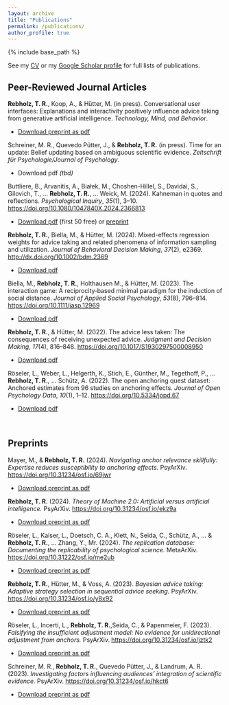 ```yaml
---
layout: archive
title: "Publications"
permalink: /publications/
author_profile: true
---
```


{% include base_path %}

See my [CV](../cv/) or my <a href="https://scholar.google.de/citations?user=p5cLq4IAAAAJ" target="_blank">Google Scholar profile</a> for full lists of publications.

## Peer-Reviewed Journal Articles

<b>Rebholz, T. R.</b>, Koop, A., & Hütter, M. (in press). Conversational user interfaces: Explanations and interactivity positively influence advice taking from generative artificial intelligence. <i>Technology, Mind, and Behavior</i>.

- <a href="https://osf.io/jq9se/download/">Download preprint as pdf</a>


Schreiner, M. R., Quevedo Pütter, J., & <b>Rebholz, T. R.</b> (in press). Time for an update: Belief updating based on ambiguous scientific evidence. <i>Zeitschrift für Psychologie/Journal of Psychology</i>.

- Download pdf <i>(tbd)</i>


Buttliere, B., Arvanitis, A., Białek, M., Choshen-Hillel, S., Davidai, S., Gilovich, T., ... <b>Rebholz, T. R.</b>, ... Weick, M. (2024). Kahneman in quotes and reflections. <i>Psychological Inquiry</i>, <i>35</i>(1), 3–10. <a href='https://doi.org/10.1080/1047840X.2024.2366813' target="_blank">https://doi.org/10.1080/1047840X.2024.2366813</a>

- <a href="https://www.tandfonline.com/eprint/WBGT6BDDDDPTMZ4UXWRN/full?target=10.1080/1047840X.2024.2366813">Download pdf</a> (first 50 free) or <a href="https://osf.io/m4c7f/download/">preprint</a>


<b>Rebholz, T. R.</b>, Biella, M., & Hütter, M. (2024). Mixed-effects regression weights for advice taking and related phenomena of information sampling and utilization. <i>Journal of Behavioral Decision Making</i>, <i>37</i>(2), e2369. <a href='http://dx.doi.org/10.1002/bdm.2369' target="_blank">http://dx.doi.org/10.1002/bdm.2369</a>

- <a href="https://onlinelibrary.wiley.com/doi/pdfdirect/10.1002/bdm.2369?download=true">Download pdf</a>


Biella, M., <b>Rebholz, T. R.</b>, Holthausen M., & Hütter, M. (2023). The interaction game: A reciprocity‐based minimal paradigm for the induction of social distance. <i>Journal of Applied Social Psychology</i>, <i>53</i>(8), 796–814. <a href='https://doi.org/10.1111/jasp.12969' target="_blank">https://doi.org/10.1111/jasp.12969</a>

- <a href="https://onlinelibrary.wiley.com/doi/pdfdirect/10.1111/jasp.12969?download=true">Download pdf</a>


<b>Rebholz, T. R.</b>, & Hütter, M. (2022). The advice less taken: The consequences of receiving unexpected advice. <i>Judgment and Decision Making</i>, <i>17</i>(4), 816–848. <a href='https://doi.org/10.1017/S1930297500008950' target="_blank">https://doi.org/10.1017/S1930297500008950</a>

- <a href="https://www.cambridge.org/core/services/aop-cambridge-core/content/view/F50E07AA9C120A295D42736A184331B4/S1930297500008950a.pdf/the-advice-less-taken-the-consequences-of-receiving-unexpected-advice.pdf">Download pdf</a>


Röseler, L., Weber, L., Helgerth, K., Stich, E., Günther, M., Tegethoff, P., ... <b>Rebholz, T. R.</b>, ... Schütz, A. (2022). The open anchoring quest dataset: Anchored estimates from 96 studies on anchoring effects. <i>Journal of Open Psychology Data</i>, <i>10</i>(1), 1–12. https://doi.org/10.5334/jopd.67

- <a href="https://storage.googleapis.com/jnl-up-j-jopd-files/journals/1/articles/67/submission/proof/67-1-772-1-10-20221026.pdf">Download pdf</a>


<!-- Auto-embedding of elements from _publications folder
{% for post in site.publications reversed %}
  {% include archive-single.html %}
{% endfor %}
-->

<br>

## Preprints

Mayer, M., & <b>Rebholz, T. R.</b> (2024). <i>Navigating anchor relevance skillfully: Expertise reduces susceptibility to anchoring effects.</i> PsyArXiv. <a href='https://doi.org/10.31234/osf.io/69jwr' target="_blank">https://doi.org/10.31234/osf.io/69jwr</a>

- <a href="https://osf.io/69jwr/download/">Download preprint as pdf</a>


<b>Rebholz, T. R.</b> (2024). <i>Theory of Machine 2.0: Artificial versus artificial intelligence.</i> PsyArXiv. <a href='https://doi.org/10.31234/osf.io/ekz9a' target="_blank">https://doi.org/10.31234/osf.io/ekz9a</a>

- <a href="https://osf.io/ekz9a/download/">Download preprint as pdf</a>


Röseler, L., Kaiser, L., Doetsch, C. A., Klett, N., Seida, C., Schütz, A., ... & <b>Rebholz, T. R.</b>, ... Zhang, Y., Mr. (2024). <i>The replication database: Documenting the replicability of psychological science.</i> MetaArXiv. <a href='https://doi.org/10.31222/osf.io/me2ub' target="_blank">https://doi.org/10.31222/osf.io/me2ub</a>

- <a href="https://osf.io/me2ub/download/">Download preprint as pdf</a>


<b>Rebholz, T. R.</b>, Hütter, M., & Voss, A. (2023). <i>Bayesian advice taking: Adaptive strategy selection in sequential advice seeking.</i> PsyArXiv. <a href='https://doi.org/10.31234/osf.io/y8x92' target="_blank">https://doi.org/10.31234/osf.io/y8x92</a>

- <a href="https://osf.io/y8x92/download/">Download preprint as pdf</a>


Röseler, L., Incerti, L., <b>Rebholz, T. R.</b>,Seida, C., & Papenmeier, F. (2023). <i>Falsifying the insufficient adjustment model: No evidence for unidirectional adjustment from anchors.</i> PsyArXiv. <a href='https://doi.org/10.31234/osf.io/jztk2' target="_blank">https://doi.org/10.31234/osf.io/jztk2</a>

- <a href="https://osf.io/jztk2/download/">Download preprint as pdf</a>


Schreiner, M. R., <b>Rebholz, T. R.</b>, Quevedo Pütter, J., & Landrum, A. R. (2023). <i>Investigating factors influencing audiences’ integration of scientific evidence.</i> PsyArXiv. <a href='https://doi.org/10.31234/osf.io/hkct6' target="_blank">https://doi.org/10.31234/osf.io/hkct6</a>

- <a href="https://osf.io/hkct6/download/">Download preprint as pdf</a>
